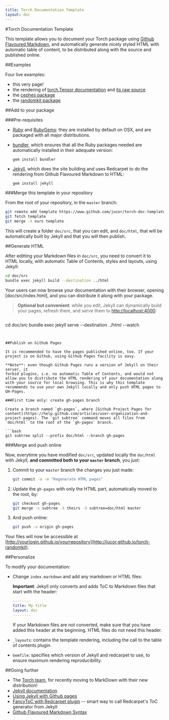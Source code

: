 ```yaml
---
title: Torch Documentation Template
layout: doc
---
```


#Torch Documentation Template

This template allows you to document your Torch package using [Github Flavoured Markdown](https://help.github.com/articles/github-flavored-markdown), and automatically generate nicely styled HTML with automatic table of content, to be distributed along with the source and published online.

##Examples

Four live examples:

* this very page!
* the rendering of [torch.Tensor documentation](tensor.html) and [its raw source](https://www.github.com/jucor/torch-template-doc/doc/src/tensor.md)
* the [cephes package](http://jucor.github.io/torch-cephes)
* the [randomkit package](http://jucor.github.io/torch-randomkit)

##Add to your package

###Pre-requisites

* [Ruby](https://www.ruby-lang.org/en/downloads/) and [RubyGems](http://rubygems.org/pages/download/): they are installed by default on OSX, and are packaged with all major distributions.
* [bundler](http://bundler.io/#getting-started), which ensures that all the Ruby packages needed are automatically installed in their adequate version:

    ```bash
    gem install bundler
    ```
* [Jekyll](http://jekyllrb.com/docs/installation/), which does the site building and uses Redcarpet to do the rendering from Github Flavoured Markdown to HTML:

    ```
    gem install jekyll
    ```

###Merge this template in your repository

From the root of your repository, in the `master` branch:

```bash
git remote add template https://www.github.com/jucor/torch-doc-template
git fetch template
git merge -X ours template
```

This will create a folder `doc/src`, that you can edit, and `doc/html`, that will be automatically built by Jekyll and that you will then publish.

##Generate HTML

After editting your Markdown files in `doc/src`, you need to convert it to HTML locally, with automatic Table of Contents, styles and layouts, using Jekyll: 

```bash
cd doc/src
bundle exec jekyll build --destination ../html
```

Your users can now browse your documentation with their browser, opening [doc/src/index.html], and you can distribute it along with your package.

> **Optional but convenient**: while you edit, Jekyll can dynamically build your pages, refresh them, and serve them to [http://localhost:4000](http://localhost:4000):

> ```bash
cd doc/src
bundle exec jekyll serve --destination ../html --watch
```


##Publish on Github Pages

It is recommended to have the pages published online, too. If your project is on Github, using Github Pages facility is easy.

**Note**: even though Github Pages runs a version of Jekyll on their server, it
forbid plugins, i.e. no automatic Table of Contents, and would not allow you to distribute the HTML rendering of your documentation along with your source for local browsing. This is why this template recommends to use your own Jekyll locally and only push HTML pages to GH-Pages.

###First time only: create gh-pages branch

Create a branch named `gh-pages`, where [Github Project Pages for content](https://help.github.com/articles/user-organization-and-project-pages). The `git subtree` command moves all files from `doc/html` to the root of the `gh-pages` branch.

```bash
git subtree split --prefix doc/html --branch gh-pages
```

###Merge and push online

Now, everytime you have modified `doc/src`, updated locally the `doc/html` with Jekyll, <b>and committed both to your `master` branch</b>, you just:

1. Commit to your `master` branch the changes you just made:

    ```bash
    git commit -a -m "Regenerate HTML pages"
    ```

2. Update the `gh-pages` with only the HTML part, automatically moved to the root, by:

    ```bash
    git checkout gh-pages
    git merge -s subtree -X theirs -X subtree=doc/html master
    ```
3. And push online:

    ```bash
    git push -u origin gh-pages
    ```

Your files will now be accessible at [http://yourlogin.github.io/yourrepository](http://jucor.github.io/torch-randomkit).

##Personalize

To modify your documentation:

* Change `index.markdown` and add any markdown or HTML files:

    **Important**: Jekyll only converts and adds ToC to Markdown files that start with the header:

    ```yaml
    --------
    title: My title
    layout: doc
    --------
    ```

    If your Markdown files are not converted, make sure that you have added this header at the beginning. HTML files do not need this header.

* `_layouts`: contains the template rendering, including the call to the table of contents plugin.
* `Gemfile`: specifies which version of Jekyll and redcarpet to use, to ensure maximum rendering reproducibility.


##Going further

* The [Torch team](http://torch.ch), for recently moving to MarkDown with their new distribution!
* [Jekyll documentation](http://jekyllrb.com/docs/home/)
* [Using Jekyll with Github pages](https://help.github.com/articles/using-jekyll-with-pages)
* [FancyToC with Redcarpet plugin](http://jekyll.alphavice.com/source/_plugins) -- smart way to call Redcarpet's ToC generator from Jekyll
* [Github Flavoured Markdown Syntax](https://help.github.com/articles/github-flavored-markdown)
